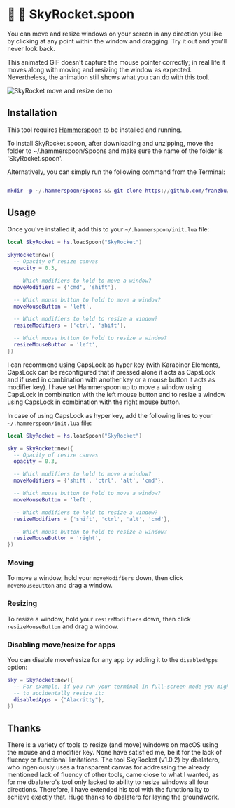 # 🌄 🚀 SkyRocket.spoon


You can move and resize windows on your screen in any direction you like by clicking at any point within the window and dragging. Try it out and you'll never look back.

This animated GIF doesn't capture the mouse pointer correctly; in real life it moves along with moving and resizing the window as expected. Nevertheless, the animation still shows what you can do with this tool.

<img alt="SkyRocket move and resize demo" src="https://github.com/franzbu/SkyRocket.spoon/blob/master/doc/SkyRocket.gif" />

## Installation

This tool requires [Hammerspoon](https://www.hammerspoon.org/) to be installed and running.

To install SkyRocket.spoon, after downloading and unzipping, move the folder to ~/.hammerspoon/Spoons and make sure the name of the folder is 'SkyRocket.spoon'. 

Alternatively, you can simply run the following command from the Terminal:

```lua

mkdir -p ~/.hammerspoon/Spoons && git clone https://github.com/franzbu/SkyRocket.spoon.git ~/.hammerspoon/Spoons/SkyRocket.spoon

```

## Usage

Once you've installed it, add this to your `~/.hammerspoon/init.lua` file:

```lua
local SkyRocket = hs.loadSpoon("SkyRocket")

SkyRocket:new({
  -- Opacity of resize canvas
  opacity = 0.3,

  -- Which modifiers to hold to move a window?
  moveModifiers = {'cmd', 'shift'},

  -- Which mouse button to hold to move a window?
  moveMouseButton = 'left',

  -- Which modifiers to hold to resize a window?
  resizeModifiers = {'ctrl', 'shift'},

  -- Which mouse button to hold to resize a window?
  resizeMouseButton = 'left',
})
```
I can recommend using CapsLock as hyper key (with Karabiner Elements, CapsLock can be reconfigured that if pressed alone it acts as CapsLock and if used in combination with another key or a mouse button it acts as modifier key). I have set Hammerspoon up to move a window using CapsLock in combination with the left mouse button and to resize a window using CapsLock in combination with the right mouse button.

In case of using CapsLock as hyper key, add the following lines to your `~/.hammerspoon/init.lua` file:

```lua
local SkyRocket = hs.loadSpoon("SkyRocket")

sky = SkyRocket:new({
  -- Opacity of resize canvas
  opacity = 0.3,

  -- Which modifiers to hold to move a window?
  moveModifiers = {'shift', 'ctrl', 'alt', 'cmd'},

  -- Which mouse button to hold to move a window?
  moveMouseButton = 'left',

  -- Which modifiers to hold to resize a window?
  resizeModifiers = {'shift', 'ctrl', 'alt', 'cmd'},

  -- Which mouse button to hold to resize a window?
  resizeMouseButton = 'right',
})
```


### Moving

To move a window, hold your `moveModifiers` down, then click `moveMouseButton` and drag a window.

### Resizing

To resize a window, hold your `resizeModifiers` down, then click `resizeMouseButton` and drag a window.

### Disabling move/resize for apps

You can disable move/resize for any app by adding it to the `disabledApps` option:

```lua
sky = SkyRocket:new({
  -- For example, if you run your terminal in full-screen mode you might not
  -- to accidentally resize it:
  disabledApps = {"Alacritty"},
})
```

## Thanks

There is a variety of tools to resize (and move) windows on macOS using the mouse and a modifier key. None have satisfied me, be it for the lack of fluency or functional limitations. The tool SkyRocket (v1.0.2) by dbalatero, who ingeniously uses a transparent canvas for addressing the already mentioned lack of fluency of other tools, came close to what I wanted, as for me dbalatero's tool only lacked to ability to resize windows all four directions. Therefore, I have extended his tool with the functionality to achieve exactly that. Huge thanks to dbalatero for laying the groundwork. 
